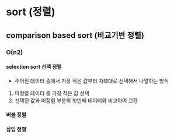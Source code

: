 # sort (정렬)

## comparison based sort (비교기반 정렬)
### O(n2)
#### selection sort 선택 정렬
- 주어진 데이터 중에서 가장 작은 값부터 차례대로 선택해서 나열하는 방식

1. 미정렬 데이터 중 가장 작은 값 선택
2. 선택된 값과 미정렬 부분의 첫번째 데이터와 비교하여 교환

#### 버블 정렬

#### 삽입 정렬